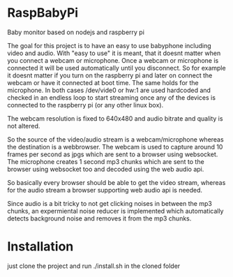 # RaspBabyPi
Baby monitor based on nodejs and raspberry pi

The goal for this project is to have an easy to use babyphone including video and audio. With "easy to use" it is meant, that it doesnt matter when you connect a webcam or microphone. Once a webcam or microphone is connected it will be used automatically until you disconnect. So for example it doesnt matter if you turn on the raspberry pi and later on connect the webcam or have it connected at boot time. The same holds for the microphone. In both cases /dev/vide0 or hw:1 are used hardcoded and checked in an endless loop to start streaming once any of the devices is connected to the raspberry pi (or any other linux box).

The webcam resolution is fixed to 640x480 and audio bitrate and quality is not altered.

So the source of the video/audio stream is a webcam/microphone whereas the destination is a webbrowser. The webcam is used to capture around 10 frames per second as jpgs which are sent to a browser using websocket.
The microphone creates 1 second mp3 chunks which are sent to the browser using websocket too and decoded using the web audio api.

So basically every browser should be able to get the video stream, whereas for the audio stream a browser supporting web audio api is needed.

Since audio is a bit tricky to not get clicking noises in between the mp3 chunks, an expermiental noise reducer is implemented which automatically detects background noise and removes it from the mp3 chunks.

# Installation
just clone the project and run ./install.sh in the cloned folder
